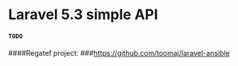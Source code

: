 # Laravel 5.3 simple API

#### `TODO`


####Regatef project:
###https://github.com/toomaj/laravel-ansible
